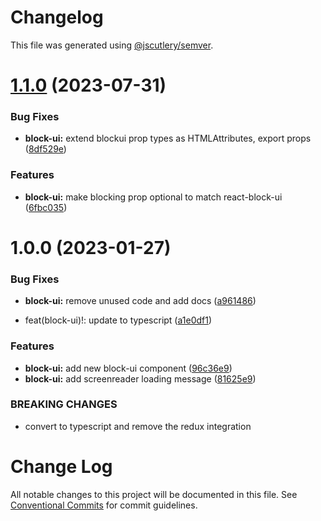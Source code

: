 # Changelog

This file was generated using [@jscutlery/semver](https://github.com/jscutlery/semver).

# [1.1.0](https://github.com/Availity/availity-react/compare/@availity/block-ui@1.0.0...@availity/block-ui@1.1.0) (2023-07-31)


### Bug Fixes

* **block-ui:** extend blockui prop types as HTMLAttributes, export props ([8df529e](https://github.com/Availity/availity-react/commit/8df529ead74d3ce94f1d4158649e82e49fc7696d))


### Features

* **block-ui:** make blocking prop optional to match react-block-ui ([6fbc035](https://github.com/Availity/availity-react/commit/6fbc035b961294f1f7048be25c62e229955b2cf2))



# 1.0.0 (2023-01-27)


### Bug Fixes

* **block-ui:** remove unused code and add docs ([a961486](https://github.com/Availity/availity-react/commit/a9614863be43da1d6064dc6ebfd138677ae9b870))


* feat(block-ui)!: update to typescript ([a1e0df1](https://github.com/Availity/availity-react/commit/a1e0df18a6ab86201411475013dde82e44b90290))


### Features

* **block-ui:** add new block-ui component ([96c36e9](https://github.com/Availity/availity-react/commit/96c36e9b549a2ae57675c9167d014d8dd15c5f23))
* **block-ui:** add screenreader loading message ([81625e9](https://github.com/Availity/availity-react/commit/81625e9740c3ab261db83e80e8a949da4ee217bf))


### BREAKING CHANGES

* convert to typescript and remove the redux integration



# Change Log

All notable changes to this project will be documented in this file.
See [Conventional Commits](https://conventionalcommits.org) for commit guidelines.
